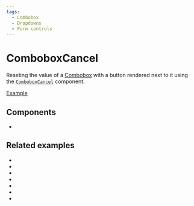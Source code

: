 ```yaml
---
tags:
  - Combobox
  - Dropdowns
  - Form controls
---
```


# ComboboxCancel

<div data-description>

Reseting the value of a [Combobox](/components/combobox) with a button rendered next to it using the [`ComboboxCancel`](/reference/combobox-cancel) component.

</div>

<div data-tags></div>

<a href="./index.tsx" data-playground>Example</a>

## Components

<div data-cards="components">

- [](/components/combobox)

</div>

## Related examples

<div data-cards="examples">

- [](/examples/combobox-filtering-integrated)
- [](/examples/combobox-group)
- [](/examples/combobox-disclosure)
- [](/examples/combobox-links)
- [](/examples/combobox-multiple)
- [](/examples/combobox-animated)
- [](/examples/dialog-combobox-command-menu)

</div>

